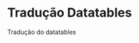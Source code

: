 # Tradução Datatables
Tradução do datatables

<!-- Tradução dataTables -->
<script>
    $('.table').DataTable({
        "bJQueryUI": true,
        "oLanguage": {
            "sProcessing": "Processando...",
            "sLengthMenu": "Mostrar _MENU_ registros",
            "sZeroRecords": "Não foram encontrados resultados",
            "sInfo": "Mostrando de _START_ até _END_ de _TOTAL_ registros",
            "sInfoEmpty": "Mostrando de 0 até 0 de 0 registros",
            "sInfoFiltered": "",
            "sInfoPostFix": "",
            "sSearch": "Buscar:",
            "sUrl": "",
            "oPaginate": {
                "sFirst": "Primeiro",
                "sPrevious": "Anterior",
                "sNext": "Seguinte",
                "sLast": "Último"
            }
        }
    });
</script>
